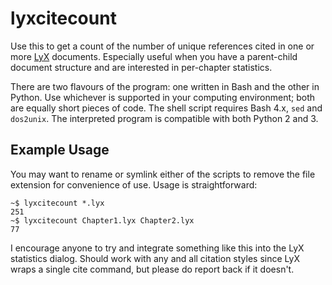 lyxcitecount
============

Use this to get a count of the number of unique references cited in one or
more [LyX](https://www.lyx.org/) documents. Especially useful when you
have a parent-child document structure and are interested in per-chapter
statistics.

There are two flavours of the program: one written in Bash and the other in
Python. Use whichever is supported in your computing environment; both are
equally short pieces of code. The shell script requires Bash 4.x, `sed` and
`dos2unix`. The interpreted program is compatible with both Python 2 and 3.

Example Usage
-------------
You may want to rename or symlink either of the scripts to remove the file
extension for convenience of use. Usage is straightforward:

	~$ lyxcitecount *.lyx
	251
	~$ lyxcitecount Chapter1.lyx Chapter2.lyx
    77

I encourage anyone to try and integrate something like this into the LyX
statistics dialog. Should work with any and all citation styles since LyX
wraps a single cite command, but please do report back if it doesn't.
